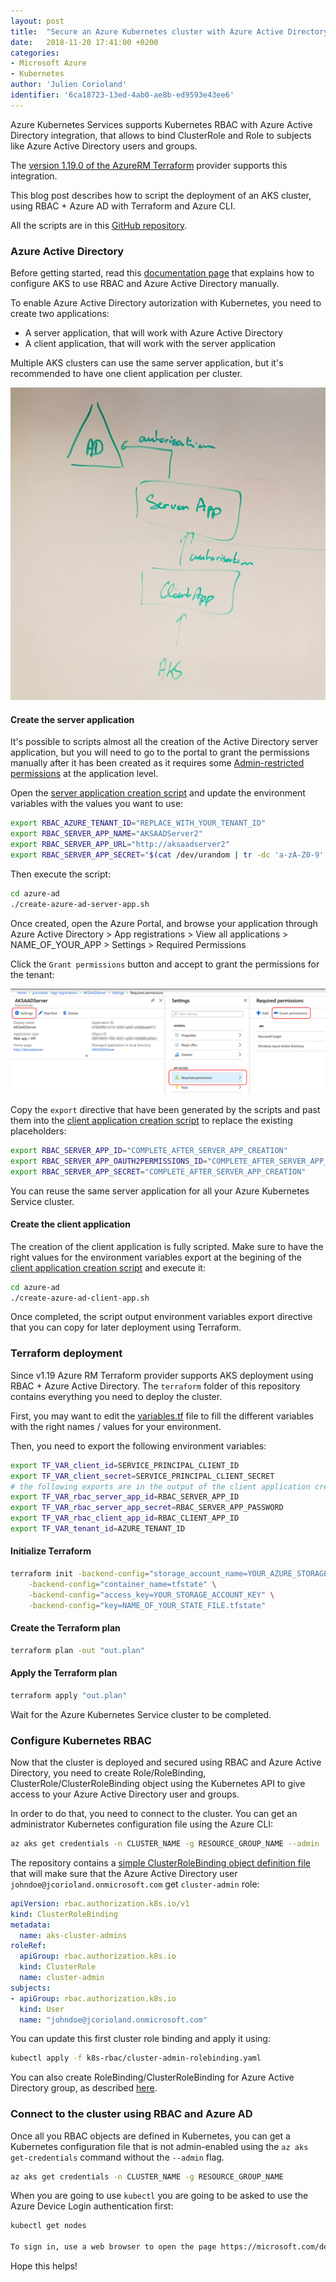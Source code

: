 ```yaml
---
layout: post
title:  "Secure an Azure Kubernetes cluster with Azure Active Directory and RBAC"
date:   2018-11-20 17:41:00 +0200
categories: 
- Microsoft Azure
- Kubernetes
author: 'Julien Corioland'
identifier: '6ca18723-13ed-4ab0-ae8b-ed9593e43ee6'
---
```


Azure Kubernetes Services supports Kubernetes RBAC with Azure Active Directory integration, that allows to bind ClusterRole and Role to subjects like Azure Active Directory users and groups.

The [version 1.19.0 of the AzureRM Terraform](https://github.com/terraform-providers/terraform-provider-azurerm/releases/tag/v1.19.0) provider supports this integration.

This blog post describes how to script the deployment of an AKS cluster, using RBAC + Azure AD with Terraform and Azure CLI.

All the scripts are in this [GitHub repository](https://github.com/jcorioland/aks-rbac-azure-ad).

<!--more-->

### Azure Active Directory

Before getting started, read this [documentation page](https://docs.microsoft.com/en-us/azure/aks/aad-integration) that explains how to configure AKS to use RBAC and Azure Active Directory manually.

To enable Azure Active Directory autorization with Kubernetes, you need to create two applications:

- A server application, that will work with Azure Active Directory
- A client application, that will work with the server application

Multiple AKS clusters can use the same server application, but it's recommended to have one client application per cluster.

![Azure AD + AKS](/images/azure-aks-kubernetes-rbac-azure-active-directory-terraform/aks-ad-rbac-flow.jpg)

#### Create the server application

It's possible to scripts almost all the creation of the Active Directory server application, but you will need to go to the portal to grant the permissions manually after it has been created as it requires some [Admin-restricted permissions](https://docs.microsoft.com/en-us/azure/active-directory/develop/v2-permissions-and-consent#admin-restricted-permissions) at the application level.

Open the [server application creation script](https://github.com/jcorioland/aks-rbac-azure-ad/blob/master/azure-ad/create-azure-ad-server-app.sh) and update the environment variables with the values you want to use:

```bash
export RBAC_AZURE_TENANT_ID="REPLACE_WITH_YOUR_TENANT_ID"
export RBAC_SERVER_APP_NAME="AKSAADServer2"
export RBAC_SERVER_APP_URL="http://aksaadserver2"
export RBAC_SERVER_APP_SECRET="$(cat /dev/urandom | tr -dc 'a-zA-Z0-9' | fold -w 32 | head -n 1)"
```

Then execute the script:

```bash
cd azure-ad
./create-azure-ad-server-app.sh
```

Once created, open the Azure Portal, and browse your application through Azure Active Directory > App registrations > View all applications > NAME_OF_YOUR_APP > Settings > Required Permissions

Click the `Grant permissions` button and accept to grant the permissions for the tenant:

![Grant permissions](/images/azure-aks-kubernetes-rbac-azure-active-directory-terraform/grant-permissions.png)

Copy the `export` directive that have been generated by the scripts and past them into the [client application creation script](https://github.com/jcorioland/aks-rbac-azure-ad/blob/master/azure-ad/create-azure-ad-client-app.sh) to replace the existing placeholders:

```bash
export RBAC_SERVER_APP_ID="COMPLETE_AFTER_SERVER_APP_CREATION"
export RBAC_SERVER_APP_OAUTH2PERMISSIONS_ID="COMPLETE_AFTER_SERVER_APP_CREATION"
export RBAC_SERVER_APP_SECRET="COMPLETE_AFTER_SERVER_APP_CREATION"
```

You can reuse the same server application for all your Azure Kubernetes Service cluster.

#### Create the client application

The creation of the client application is fully scripted. Make sure to have the right values for the environment variables export at the begining of the [client application creation script](https://github.com/jcorioland/aks-rbac-azure-ad/blob/master/azure-ad/create-azure-ad-client-app.sh) and execute it:

```bash
cd azure-ad
./create-azure-ad-client-app.sh
```

Once completed, the script output environment variables export directive that you can copy for later deployment using Terraform.

### Terraform deployment

Since v1.19 Azure RM Terraform provider supports AKS deployment using RBAC + Azure Active Directory.
The `terraform` folder of this repository contains everything you need to deploy the cluster.

First, you may want to edit the [variables.tf](https://github.com/jcorioland/aks-rbac-azure-ad/blob/master/terraform/variables.tf) file to fill the different variables with the right names / values for your environment.

Then, you need to export the following environment variables:

```bash
export TF_VAR_client_id=SERVICE_PRINCIPAL_CLIENT_ID
export TF_VAR_client_secret=SERVICE_PRINCIPAL_CLIENT_SECRET
# the following exports are in the output of the client application creation script
export TF_VAR_rbac_server_app_id=RBAC_SERVER_APP_ID
export TF_VAR_rbac_server_app_secret=RBAC_SERVER_APP_PASSWORD
export TF_VAR_rbac_client_app_id=RBAC_CLIENT_APP_ID
export TF_VAR_tenant_id=AZURE_TENANT_ID
```

#### Initialize Terraform

```bash
terraform init -backend-config="storage_account_name=YOUR_AZURE_STORAGE_ACCOUNT_NAME" \
    -backend-config="container_name=tfstate" \
    -backend-config="access_key=YOUR_STORAGE_ACCOUNT_KEY" \
    -backend-config="key=NAME_OF_YOUR_STATE_FILE.tfstate"
```

#### Create the Terraform plan

```bash
terraform plan -out "out.plan"
```

#### Apply the Terraform plan

```bash
terraform apply "out.plan"
```

Wait for the Azure Kubernetes Service cluster to be completed.

### Configure Kubernetes RBAC

Now that the cluster is deployed and secured using RBAC and Azure Active Directory, you need to create Role/RoleBinding, ClusterRole/ClusterRoleBinding object using the Kubernetes API to give access to your Azure Active Directory user and groups.

In order to do that, you need to connect to the cluster. You can get an administrator Kubernetes configuration file using the Azure CLI:

```bash
az aks get credentials -n CLUSTER_NAME -g RESOURCE_GROUP_NAME --admin
```

The repository contains a [simple ClusterRoleBinding object definition file](https://github.com/jcorioland/aks-rbac-azure-ad/blob/master/k8s-rbac/cluster-admin-rolebinding.yaml) that will make sure that the Azure Active Directory user `johndoe@jcorioland.onmicrosoft.com` get `cluster-admin` role:

```yaml
apiVersion: rbac.authorization.k8s.io/v1
kind: ClusterRoleBinding
metadata:
  name: aks-cluster-admins
roleRef:
  apiGroup: rbac.authorization.k8s.io
  kind: ClusterRole
  name: cluster-admin
subjects:
- apiGroup: rbac.authorization.k8s.io
  kind: User
  name: "johndoe@jcorioland.onmicrosoft.com"
```

You can update this first cluster role binding and apply it using:

```bash
kubectl apply -f k8s-rbac/cluster-admin-rolebinding.yaml
```

You can also create RoleBinding/ClusterRoleBinding for Azure Active Directory group, as described [here](https://docs.microsoft.com/en-us/azure/aks/aad-integration#create-rbac-binding).

### Connect to the cluster using RBAC and Azure AD

Once all you RBAC objects are defined in Kubernetes, you can get a Kubernetes configuration file that is not admin-enabled using the `az aks get-credentials` command without the `--admin` flag.

```bash
az aks get credentials -n CLUSTER_NAME -g RESOURCE_GROUP_NAME
```

When you are going to use `kubectl` you are going to be asked to use the Azure Device Login authentication first:

```bash
kubectl get nodes

To sign in, use a web browser to open the page https://microsoft.com/devicelogin and enter the code BUJHWDGNL to authenticate.
```

Hope this helps!